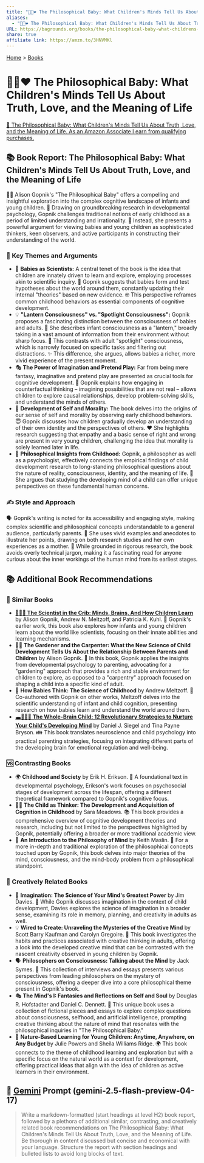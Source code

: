 ```yaml
---
title: "👶🤔❤️ The Philosophical Baby: What Children's Minds Tell Us About Truth, Love, and the Meaning of Life"
aliases:
  - "👶🤔❤️ The Philosophical Baby: What Children's Minds Tell Us About Truth, Love, and the Meaning of Life"
URL: https://bagrounds.org/books/the-philosophical-baby-what-childrens-minds-tell-us-about-truth-love-and-the-meaning-of-life
share: true
affiliate link: https://amzn.to/3HNVMKl
---
```

[Home](../index.md) > [Books](./index.md)  
# 👶🤔❤️ The Philosophical Baby: What Children's Minds Tell Us About Truth, Love, and the Meaning of Life  
[🛒 The Philosophical Baby: What Children's Minds Tell Us About Truth, Love, and the Meaning of Life. As an Amazon Associate I earn from qualifying purchases.](https://amzn.to/3HNVMKl)  
  
## 📚 Book Report: The Philosophical Baby: What Children's Minds Tell Us About Truth, Love, and the Meaning of Life  
  
👩‍⚕️ Alison Gopnik's "The Philosophical Baby" offers a compelling and insightful exploration into the complex cognitive landscape of infants and young children. 🧠 Drawing on groundbreaking research in developmental psychology, Gopnik challenges traditional notions of early childhood as a period of limited understanding and irrationality. 💪 Instead, she presents a powerful argument for viewing babies and young children as sophisticated thinkers, keen observers, and active participants in constructing their understanding of the world.  
  
### 🔑 Key Themes and Arguments  
  
* 👶 **Babies as Scientists:** A central tenet of the book is the idea that children are innately driven to learn and explore, employing processes akin to scientific inquiry. 🧪 Gopnik suggests that babies form and test hypotheses about the world around them, constantly updating their internal "theories" based on new evidence. 🤓 This perspective reframes common childhood behaviors as essential components of cognitive development.  
* 💡 **"Lantern Consciousness" vs. "Spotlight Consciousness":** Gopnik proposes a fascinating distinction between the consciousness of babies and adults. 🏮 She describes infant consciousness as a "lantern," broadly taking in a vast amount of information from their environment without sharp focus. 🔦 This contrasts with adult "spotlight" consciousness, which is narrowly focused on specific tasks and filtering out distractions. ✨ This difference, she argues, allows babies a richer, more vivid experience of the present moment.  
* 🎭 **The Power of Imagination and Pretend Play:** Far from being mere fantasy, imaginative and pretend play are presented as crucial tools for cognitive development. 💭 Gopnik explains how engaging in counterfactual thinking – imagining possibilities that are not real – allows children to explore causal relationships, develop problem-solving skills, and understand the minds of others.  
* 🌱 **Development of Self and Morality:** The book delves into the origins of our sense of self and morality by observing early childhood behaviors. 😇 Gopnik discusses how children gradually develop an understanding of their own identity and the perspectives of others. ❤️ She highlights research suggesting that empathy and a basic sense of right and wrong are present in very young children, challenging the idea that morality is solely learned later in life.  
* 🤔 **Philosophical Insights from Childhood:** Gopnik, a philosopher as well as a psychologist, effectively connects the empirical findings of child development research to long-standing philosophical questions about the nature of reality, consciousness, identity, and the meaning of life. 🌟 She argues that studying the developing mind of a child can offer unique perspectives on these fundamental human concerns.  
  
### ✍️ Style and Approach  
  
🗣️ Gopnik's writing is noted for its accessibility and engaging style, making complex scientific and philosophical concepts understandable to a general audience, particularly parents. 📝 She uses vivid examples and anecdotes to illustrate her points, drawing on both research studies and her own experiences as a mother. 🔬 While grounded in rigorous research, the book avoids overly technical jargon, making it a fascinating read for anyone curious about the inner workings of the human mind from its earliest stages.  
  
## 📚 Additional Book Recommendations  
  
### 🤝 Similar Books  
  
* **[👶🧠🔬 The Scientist in the Crib: Minds, Brains, And How Children Learn](./the-scientist-in-the-crib-minds-brains-and-how-children-learn.md)** by Alison Gopnik, Andrew N. Meltzoff, and Patricia K. Kuhl. 👶 Gopnik's earlier work, this book also explores how infants and young children learn about the world like scientists, focusing on their innate abilities and learning mechanisms.  
* 👩‍🌾 **The Gardener and the Carpenter: What the New Science of Child Development Tells Us About the Relationship Between Parents and Children** by Alison Gopnik. 🏡 In this book, Gopnik applies the insights from developmental psychology to parenting, advocating for a "gardening" approach that provides a rich and stable environment for children to explore, as opposed to a "carpentry" approach focused on shaping a child into a specific kind of adult.  
* 🤔 **How Babies Think: The Science of Childhood** by Andrew Meltzoff. 🤝 Co-authored with Gopnik on other works, Meltzoff delves into the scientific understanding of infant and child cognition, presenting research on how babies learn and understand the world around them.  
* **[🕳️🧠👶🏽 The Whole-Brain Child: 12 Revolutionary Strategies to Nurture Your Child's Developing Mind](./the-whole-brain-child.md)** by Daniel J. Siegel and Tina Payne Bryson. 👪 This book translates neuroscience and child psychology into practical parenting strategies, focusing on integrating different parts of the developing brain for emotional regulation and well-being.  
  
### 🆚 Contrasting Books  
  
* 🌍 **Childhood and Society** by Erik H. Erikson. 📜 A foundational text in developmental psychology, Erikson's work focuses on psychosocial stages of development across the lifespan, offering a different theoretical framework compared to Gopnik's cognitive focus.  
* 👩‍🏫 **The Child as Thinker: The Development and Acquisition of Cognition in Childhood** by Sara Meadows. 📚 This book provides a comprehensive overview of cognitive development theories and research, including but not limited to the perspectives highlighted by Gopnik, potentially offering a broader or more traditional academic view.  
* 🧐 **An Introduction to the Philosophy of Mind** by Keith Maslin. 🧠 For a more in-depth and traditional exploration of the philosophical concepts touched upon by Gopnik, this book delves into major theories of the mind, consciousness, and the mind-body problem from a philosophical standpoint.  
  
### 🎨 Creatively Related Books  
  
* 🧠 **Imagination: The Science of Your Mind's Greatest Power** by Jim Davies. 🌟 While Gopnik discusses imagination in the context of child development, Davies explores the science of imagination in a broader sense, examining its role in memory, planning, and creativity in adults as well.  
* 💡 **Wired to Create: Unraveling the Mysteries of the Creative Mind** by Scott Barry Kaufman and Carolyn Gregoire. 🤔 This book investigates the habits and practices associated with creative thinking in adults, offering a look into the developed creative mind that can be contrasted with the nascent creativity observed in young children by Gopnik.  
* 🗣️ **Philosophers on Consciousness: Talking about the Mind** by Jack Symes. 🧠 This collection of interviews and essays presents various perspectives from leading philosophers on the mystery of consciousness, offering a deeper dive into a core philosophical theme present in Gopnik's book.  
* 🎭 **The Mind's I: Fantasies and Reflections on Self and Soul** by Douglas R. Hofstadter and Daniel C. Dennett. 💫 This unique book uses a collection of fictional pieces and essays to explore complex questions about consciousness, selfhood, and artificial intelligence, prompting creative thinking about the nature of mind that resonates with the philosophical inquiries in "The Philosophical Baby."  
* 🌳 **Nature-Based Learning for Young Children: Anytime, Anywhere, on Any Budget** by Julie Powers and Sheila Williams Ridge. 🌍 This book connects to the theme of childhood learning and exploration but with a specific focus on the natural world as a context for development, offering practical ideas that align with the idea of children as active learners in their environment.  
  
## 💬 [Gemini](../software/gemini.md) Prompt (gemini-2.5-flash-preview-04-17)  
> Write a markdown-formatted (start headings at level H2) book report, followed by a plethora of additional similar, contrasting, and creatively related book recommendations on The Philosophical Baby: What Children's Minds Tell Us About Truth, Love, and the Meaning of Life. Be thorough in content discussed but concise and economical with your language. Structure the report with section headings and bulleted lists to avoid long blocks of text.